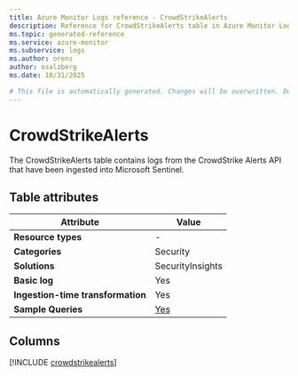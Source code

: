 ```yaml
---
title: Azure Monitor Logs reference - CrowdStrikeAlerts
description: Reference for CrowdStrikeAlerts table in Azure Monitor Logs.
ms.topic: generated-reference
ms.service: azure-monitor
ms.subservice: logs
ms.author: orens
author: osalzberg
ms.date: 10/31/2025

# This file is automatically generated. Changes will be overwritten. Do not change this file directly.
---
```


# CrowdStrikeAlerts

The CrowdStrikeAlerts table contains logs from the CrowdStrike Alerts API that have been ingested into Microsoft Sentinel.


## Table attributes

|Attribute|Value|
|---|---|
|**Resource types**|-|
|**Categories**|Security|
|**Solutions**| SecurityInsights|
|**Basic log**|Yes|
|**Ingestion-time transformation**|Yes|
|**Sample Queries**|[Yes](/azure/azure-monitor/reference/queries/crowdstrikealerts)|



## Columns
  
[!INCLUDE [crowdstrikealerts](~/reusable-content/ce-skilling/azure/includes/azure-monitor/reference/tables/crowdstrikealerts-include.md)]
